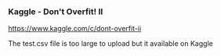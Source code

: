 ### Kaggle - Don't Overfit! II

https://www.kaggle.com/c/dont-overfit-ii

The test.csv file is too large to upload but it available on Kaggle
